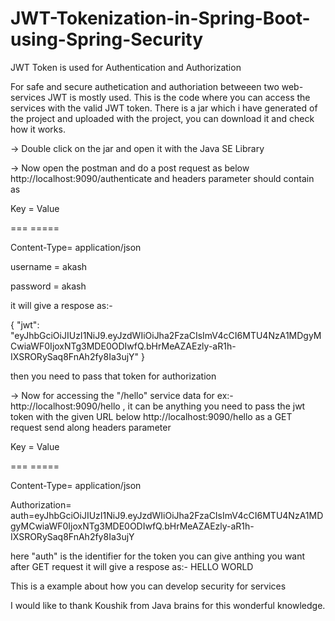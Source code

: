 # JWT-Tokenization-in-Spring-Boot-using-Spring-Security
JWT Token is used for Authentication and Authorization

For safe and secure authetication and authoriation betweeen two web-services JWT is mostly used.
This is the code where you can access the services with the valid JWT token.
There is a jar which i have generated of the project and uploaded with the project, you can download it and check how it works.

-> Double click on the jar and open it with the Java SE Library

-> Now open the postman and do a post request as below
http://localhost:9090/authenticate
and headers parameter should contain as 

Key         =              Value

===                       =====

Content-Type=              application/json

username    =              akash

password    =              akash

it will give a respose as:-

{
    "jwt": "eyJhbGciOiJIUzI1NiJ9.eyJzdWIiOiJha2FzaCIsImV4cCI6MTU4NzA1MDgyMCwiaWF0IjoxNTg3MDE0ODIwfQ.bHrMeAZAEzly-aR1h-IXSRORySaq8FnAh2fy8Ia3ujY"
}

then you need to pass that token for authorization

-> Now for accessing the "/hello" service data for ex:- http://localhost:9090/hello , it can be anything
you need to pass the jwt token with the given URL below
http://localhost:9090/hello as a GET request send along headers parameter

Key         =              Value

===                       =====

Content-Type=              application/json

Authorization=             auth=eyJhbGciOiJIUzI1NiJ9.eyJzdWIiOiJha2FzaCIsImV4cCI6MTU4NzA1MDgyMCwiaWF0IjoxNTg3MDE0ODIwfQ.bHrMeAZAEzly-aR1h-IXSRORySaq8FnAh2fy8Ia3ujY

here "auth" is the identifier for the token you can give anthing you want
after GET request it will give a respose as:-
HELLO WORLD

This is a example about how you can develop security for services

I would like to thank Koushik from Java brains for this wonderful knowledge.
